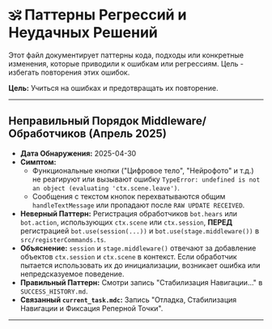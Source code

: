 # 🕉️ Паттерны Регрессий и Неудачных Решений

Этот файл документирует паттерны кода, подходы или конкретные изменения, которые приводили к ошибкам или регрессиям. Цель - избегать повторения этих ошибок.

**Цель:** Учиться на ошибках и предотвращать их повторение.

---

## Неправильный Порядок Middleware/Обработчиков (Апрель 2025)

*   **Дата Обнаружения:** 2025-04-30
*   **Симптом:**
    *   Функциональные кнопки ("Цифровое тело", "Нейрофото" и т.д.) не реагируют или вызывают ошибку `TypeError: undefined is not an object (evaluating 'ctx.scene.leave')`.
    *   Сообщения с текстом кнопок перехватываются общим `handleTextMessage` или пропадают после `RAW UPDATE RECEIVED`.
*   **Неверный Паттерн:** Регистрация обработчиков `bot.hears` или `bot.action`, использующих `ctx.scene` или `ctx.session`, **ПЕРЕД** регистрацией `bot.use(session(...))` и `bot.use(stage.middleware())` в `src/registerCommands.ts`.
*   **Объяснение:** `session` и `stage.middleware()` отвечают за добавление объектов `ctx.session` и `ctx.scene` в контекст. Если обработчик пытается использовать их до инициализации, возникает ошибка или непредсказуемое поведение.
*   **Правильный Паттерн:** Смотри запись "Стабилизация Навигации..." в `SUCCESS_HISTORY.md`.
*   **Связанный `current_task.mdc`:** Запись "Отладка, Стабилизация Навигации и Фиксация Реперной Точки".

--- 